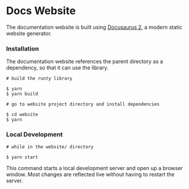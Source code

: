 # Docs Website

The documentation website is built using [Docusaurus 2](https://v2.docusaurus.io/), a modern static website generator.

### Installation

The documentation website references the parent directory as a dependency, so that it can use the library.

```shell
# build the runty library

$ yarn
$ yarn build

# go to website project directory and install dependencies

$ cd website
$ yarn
```

### Local Development

```shell
# while in the website/ directory

$ yarn start
```

This command starts a local development server and open up a browser window. Most changes are reflected live without having to restart the server.
